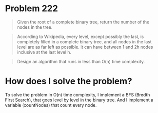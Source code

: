 # Problem 222

> Given the root of a complete binary tree, return the number of the nodes in the tree.

> According to Wikipedia, every level, except possibly the last, is completely filled in a complete binary tree, and all nodes in the last level are as far left as possible. It can have between 1 and 2h nodes inclusive at the last level h.

> Design an algorithm that runs in less than O(n) time complexity.

# How does I solve the problem?

To solve the problem in O(n) time complexity, I implement a BFS (Bredth First Search), that goes level by level in the binary tree. And I implement a variable (countNodes) that count every node.
